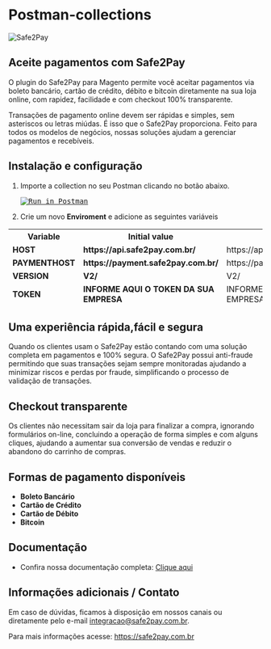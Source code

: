 # Postman-collections

![Safe2Pay](https://safe2pay.com.br/static/img/banner-github.png)


## Aceite pagamentos com Safe2Pay

O plugin do Safe2Pay para Magento permite você aceitar pagamentos via boleto bancário, cartão de crédito, débito e bitcoin diretamente na sua loja online, com rapidez, facilidade e com checkout 100% transparente.

Transações de pagamento online devem ser rápidas e simples, sem asteriscos ou letras miúdas. É isso que o Safe2Pay proporciona. Feito para todos os modelos de negócios, nossas soluções ajudam a gerenciar pagamentos e recebíveis.

## Instalação e configuração

1. Importe a collection no seu Postman clicando no botão abaixo.<pre> [![Run in Postman](https://run.pstmn.io/button.svg)](https://www.getpostman.com/run-collection/f99492ccfd1bcfbc2be7)
2. Crie um novo **Enviroment** e adicione as seguintes variáveis

 <table class="paleBlueRows">
<thead class="header">
<tr style="border-bottom: 2px">
  <th>Variable</th>
  <th>Initial value</th>
  <th>Current Value</th>
</tr>
</thead>
<tfoot>
<tr>
  <td><b>HOST</b></td>
  <td style="font-weight: bold;">https://api.safe2pay.com.br/</td>
  <td>https://api.safe2pay.com.br/</td>
</tr>
  
  <tr>
  <td><b>PAYMENTHOST</b></td>
  <td style="font-weight: bold;">https://payment.safe2pay.com.br/</td>
  <td>https://payment.safe2pay.com.br/</td>
</tr>

  <tr>
  <td><b>VERSION</b></td>
  <td style="font-weight: bold;">V2/</td>
  <td>V2/</td>
</tr>

  <tr>
  <td><b>TOKEN</b></td>
  <td style="font-weight: bold;">INFORME AQUI O TOKEN DA SUA EMPRESA</td>
  <td>INFORME AQUI O TOKEN DA SUA EMPRESA</td>
</tr>

</tfoot>
</table>


##  Uma experiência rápida,fácil e segura

Quando os clientes usam o Safe2Pay estão contando com uma solução completa em pagamentos e 100% segura. O Safe2Pay possui anti-fraude permitindo que suas transações sejam sempre monitoradas ajudando a minimizar riscos e perdas por fraude, simplificando o processo de validação de transações.

##  Checkout transparente

Os clientes não necessitam sair da loja para finalizar a compra, ignorando formulários on-line, concluindo a operação de forma simples e com alguns cliques, ajudando a aumentar sua conversão de vendas e reduzir o abandono do carrinho de compras.

##  Formas de pagamento disponíveis
 - **Boleto Bancário**
 - **Cartão de Crédito**
 - **Cartão de Débito**
 - **Bitcoin**

## Documentação
- Confira nossa documentação completa: [Clique aqui](https://developers.safe2pay.com.br/)


## Informações adicionais / Contato

Em caso de dúvidas, ficamos à disposição em nossos canais ou diretamente pelo e-mail integracao@safe2pay.com.br. 

Para mais informações acesse: https://safe2pay.com.br

